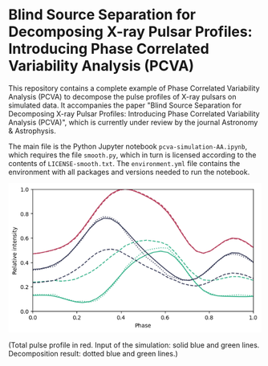 # Blind Source Separation for Decomposing X-ray Pulsar Profiles: Introducing Phase Correlated Variability Analysis (PCVA)
This repository contains a complete example of Phase Correlated Variability Analysis (PCVA) to decompose the pulse profiles of X-ray pulsars on simulated data. It accompanies the paper "Blind Source Separation for Decomposing X-ray Pulsar Profiles: Introducing Phase Correlated Variability Analysis (PCVA)", which is currently under review by the journal Astronomy & Astrophysis.

The main file is the Python Jupyter notebook `pcva-simulation-AA.ipynb`, which requires the file `smooth.py`, which in turn is licensed according to the contents of `LICENSE-smooth.txt`. The `environment.yml` file contains the environment with all packages and versions needed to run the notebook.

![PCVA simulation result](pcva-simulation-AA-result.png)

(Total pulse profile in red. Input of the simulation: solid blue and green lines. Decomposition result: dotted blue and green lines.)
